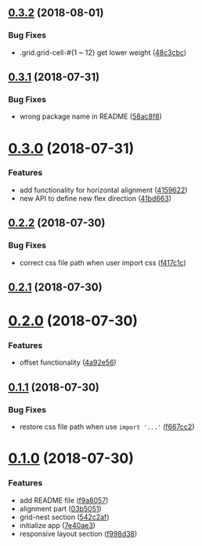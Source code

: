 <a name="0.3.2"></a>
## [0.3.2](https://github.com/lbwa/grid-style/compare/v0.3.1...v0.3.2) (2018-08-01)


### Bug Fixes

* .grid.grid-cell-#{1 ~ 12} get lower weight ([48c3cbc](https://github.com/lbwa/grid-style/commit/48c3cbc))



<a name="0.3.1"></a>
## [0.3.1](https://github.com/lbwa/grid-style/compare/v0.3.0...v0.3.1) (2018-07-31)


### Bug Fixes

* wrong package name in README ([58ac8f8](https://github.com/lbwa/grid-style/commit/58ac8f8))



<a name="0.3.0"></a>
# [0.3.0](https://github.com/lbwa/grid-style/compare/v0.2.2...v0.3.0) (2018-07-31)


### Features

* add functionality for horizontal alignment ([4159622](https://github.com/lbwa/grid-style/commit/4159622))
* new API to define new flex direction ([41bd663](https://github.com/lbwa/grid-style/commit/41bd663))



<a name="0.2.2"></a>
## [0.2.2](https://github.com/lbwa/grid-style/compare/v0.2.1...v0.2.2) (2018-07-30)


### Bug Fixes

* correct css file path when user import css ([f417c1c](https://github.com/lbwa/grid-style/commit/f417c1c))



<a name="0.2.1"></a>
## [0.2.1](https://github.com/lbwa/grid-style/compare/v0.2.0...v0.2.1) (2018-07-30)



<a name="0.2.0"></a>
# [0.2.0](https://github.com/lbwa/grid-style/compare/v0.1.1...v0.2.0) (2018-07-30)


### Features

* offset functionality ([4a92e56](https://github.com/lbwa/grid-style/commit/4a92e56))



<a name="0.1.1"></a>
## [0.1.1](https://github.com/lbwa/grid-style/compare/v0.1.0...v0.1.1) (2018-07-30)


### Bug Fixes

* restore css file path when use `import '...'` ([f667cc2](https://github.com/lbwa/grid-style/commit/f667cc2))



<a name="0.1.0"></a>
# [0.1.0](https://github.com/lbwa/grid-style/compare/7e40ae3...v0.1.0) (2018-07-30)


### Features

* add README file ([f9a8057](https://github.com/lbwa/grid-style/commit/f9a8057))
* alignment part ([03b5051](https://github.com/lbwa/grid-style/commit/03b5051))
* grid-nest section ([542c2af](https://github.com/lbwa/grid-style/commit/542c2af))
* initialize app ([7e40ae3](https://github.com/lbwa/grid-style/commit/7e40ae3))
* responsive layout section ([f998d38](https://github.com/lbwa/grid-style/commit/f998d38))



